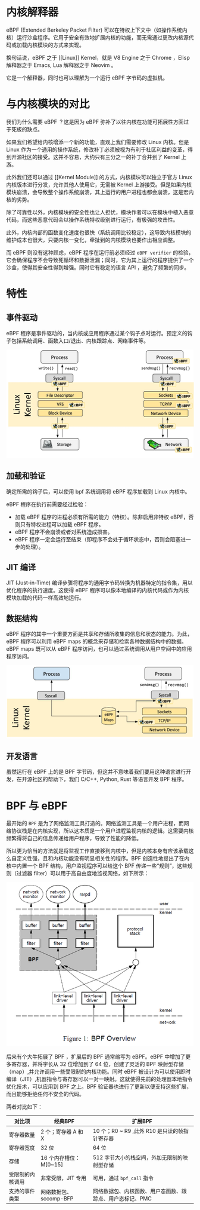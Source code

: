 # 内核解释器

eBPF (Extended Berkeley Packet Filter) 可以在特权上下文中（如操作系统内核）运行沙盒程序。它用于安全有效地扩展内核的功能，而无需通过更改内核源代码或加载内核模块的方式来实现。

换句话说，eBPF 之于 [[Linux]] Kernel，就是 V8 Engine 之于 Chrome ，Elisp 解释器之于 Emacs, Lua 解释器之于 Neovim 。

它是一个解释器，同时也可以理解为一个运行 eBPF 字节码的虚拟机。

# 与内核模块的对比

我们为什么需要 eBPF ？这是因为 eBPF 弥补了以往内核在功能可拓展性方面过于死板的缺点。

如果我们希望给内核增添一个新的功能，直观上我们需要修改 Linux 内核。但是 Linux 作为一个通用的操作系统，修改补丁必须被视为有利于社区利益的变革，得到开源社区的接受。这并不容易，大约只有三分之一的补丁合并到了 Kernel 上游。

此外我们还可以通过 [[Kernel Module]] 的方式，内核模块可以独立于官方 Linux 内核版本进行分发，允许其他人使用它，无需被 Kernel 上游接受。但是如果内核模块崩溃，会导致整个操作系统崩溃，其上运行的用户进程也都会崩溃，这是宏内核的劣势。

除了可靠性以外，内核模块的安全性也让人担忧，模块作者可以在模块中植入恶意代码，而这些恶意代码会以操作系统特权级别进行运行，有极强的攻击性。

此外，内核内部的函数变化速度也很快（系统调用比较稳定），这导致内核模块的维护成本也很大，只要内核一变化，牵扯到的内核模块也要作出相应调整。

而 eBPF 则没有这种顾虑，eBPF 程序在运行前必须经过 `eBPF verifier` 的检验，它会确保程序不会导致死循环和数据泄漏；同时，它为其上运行的程序提供了一个沙盒，使得其安全性得到增强。同时它有稳定的语言 API ，避免了频繁的同步。

# 特性

## 事件驱动

eBPF 程序是事件驱动的，当内核或应用程序通过某个钩子点时运行。预定义的钩子包括系统调用、函数入口/退出、内核跟踪点、网络事件等。

![](img/2024-04-08_17-46-43_screenshot.png)

## 加载和验证

确定所需的钩子后，可以使用 bpf 系统调用将 eBPF 程序加载到 Linux 内核中。

eBPF 程序在执行前需要经过检验：

- 加载 eBPF 程序的进程必须有所需的能力（特权）。除非启用非特权 eBPF，否则只有特权进程可以加载 eBPF 程序。
- eBPF 程序不会崩溃或者对系统造成损害。
- eBPF 程序一定会运行至结束（即程序不会处于循环状态中，否则会阻塞进一步的处理）。

## JIT 编译

JIT (Just-in-Time) 编译步骤将程序的通用字节码转换为机器特定的指令集，用以优化程序的执行速度。这使得 eBPF 程序可以像本地编译的内核代码或作为内核模块加载的代码一样高效地运行。

## 数据结构

eBPF 程序的其中一个重要方面是共享和存储所收集的信息和状态的能力。为此，eBPF 程序可以利用 eBPF maps 的概念来存储和检索各种数据结构中的数据。eBPF maps 既可以从 eBPF 程序访问，也可以通过系统调用从用户空间中的应用程序访问。

![](img/2024-04-08_17-52-52_screenshot.png)

## 开发语言

虽然运行在 eBPF 上的是 BPF 字节码，但这并不意味着我们要用这种语言进行开发，在开源社区的帮助下，我们 C/C++, Python, Rust 等语言开发 BPF 程序。

# BPF 与 eBPF

最开始的 `BPF` 是为了网络监测工具打造的。网络监测工具是一个用户进程，而网络协议栈是在内核实现，所以这本质是一个用户进程监视内核的逻辑。这需要内核频繁得将自己的信息传递给用户程序，导致了性能的降低。

所以更为恰当的方法就是将监视工作直接移到内核中，但是内核本身有应该承载这么自定义性强，且和内核功能没有明显相关性的程序。BPF 创造性地提出了在内核中内置一个 BPF 结构，用户监视程序可以给这个 BPF 传递一些“规则”，这些规则（过滤器 filter）可以用于高自由度地监视网络，如下所示：

![](img/2024-04-08_17-39-19_screenshot.png)

后来有个大牛拓展了 BPF ，扩展后的 BPF 通常缩写为 eBPF。eBPF 中增加了更多寄存器，并将字长从 32 位增加到了 64 位，创建了灵活的 BPF 映射型存储（map）,并允许调用一些受限制的内核功能。同时 eBPF 被设计为可以使用即时编译（JIT）,机器指令与寄存器可以一对一映射。这就使得先前的处理器本地指令优化技术，可以应用到 BPF 之上。BPF 验证器也进行了更新以便支持这些扩展，而且能够拒绝任何不安全的代码。

两者对比如下：

| 对比项 | 经典BPF | 扩展BPF |
|----|----|----|
| 寄存器数量 | 2 个；寄存器 A 和 X | 10 个；R0 ~ R9 ,此外 R10 是只读的帧指针寄存器 |
| 寄存器宽度 | 32 位 | 64 位 |
| 存储 | 16 个内存槽位：M\[0~15\] | 512 字节大小的栈空间，外加无限制的映射型存储 |
| 受限制的内核调用 | 非常受限，JIT 专用 | 可用，通过 `bpf_call` 指令 |
| 支持的事件类型 | 网络数据包、sccomp-BFP | 网络数据包、内核函数、用户态函数、跟踪点、用户态标记、PMC |
